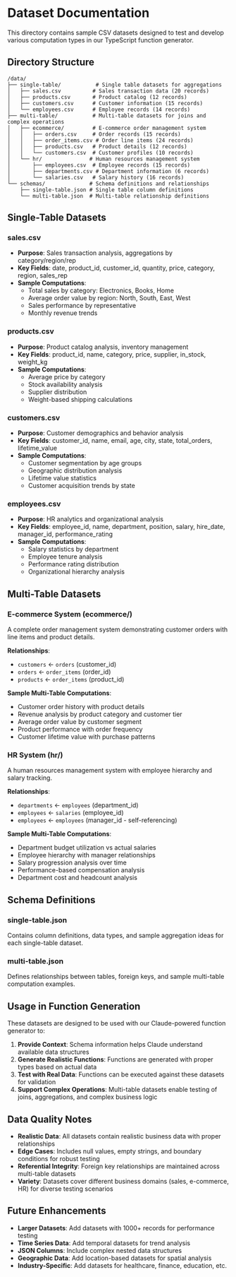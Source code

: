 # Dataset Documentation

This directory contains sample CSV datasets designed to test and develop various computation types in our TypeScript function generator.

## Directory Structure

```
/data/
├── single-table/           # Single table datasets for aggregations
│   ├── sales.csv          # Sales transaction data (20 records)
│   ├── products.csv       # Product catalog (12 records)
│   ├── customers.csv      # Customer information (15 records)
│   └── employees.csv      # Employee records (14 records)
├── multi-table/           # Multi-table datasets for joins and complex operations
│   ├── ecommerce/         # E-commerce order management system
│   │   ├── orders.csv     # Order records (15 records)
│   │   ├── order_items.csv # Order line items (24 records)
│   │   ├── products.csv   # Product details (12 records)
│   │   └── customers.csv  # Customer profiles (10 records)
│   └── hr/               # Human resources management system
│       ├── employees.csv  # Employee records (15 records)
│       ├── departments.csv # Department information (6 records)
│       └── salaries.csv   # Salary history (16 records)
└── schemas/              # Schema definitions and relationships
    ├── single-table.json # Single table column definitions
    └── multi-table.json  # Multi-table relationship definitions
```

## Single-Table Datasets

### sales.csv
- **Purpose**: Sales transaction analysis, aggregations by category/region/rep
- **Key Fields**: date, product_id, customer_id, quantity, price, category, region, sales_rep
- **Sample Computations**:
  - Total sales by category: Electronics, Books, Home
  - Average order value by region: North, South, East, West
  - Sales performance by representative
  - Monthly revenue trends

### products.csv
- **Purpose**: Product catalog analysis, inventory management
- **Key Fields**: product_id, name, category, price, supplier, in_stock, weight_kg
- **Sample Computations**:
  - Average price by category
  - Stock availability analysis
  - Supplier distribution
  - Weight-based shipping calculations

### customers.csv
- **Purpose**: Customer demographics and behavior analysis
- **Key Fields**: customer_id, name, email, age, city, state, total_orders, lifetime_value
- **Sample Computations**:
  - Customer segmentation by age groups
  - Geographic distribution analysis
  - Lifetime value statistics
  - Customer acquisition trends by state

### employees.csv
- **Purpose**: HR analytics and organizational analysis
- **Key Fields**: employee_id, name, department, position, salary, hire_date, manager_id, performance_rating
- **Sample Computations**:
  - Salary statistics by department
  - Employee tenure analysis
  - Performance rating distribution
  - Organizational hierarchy analysis

## Multi-Table Datasets

### E-commerce System (ecommerce/)
A complete order management system demonstrating customer orders with line items and product details.

**Relationships**:
- `customers` ← `orders` (customer_id)
- `orders` ← `order_items` (order_id)
- `products` ← `order_items` (product_id)

**Sample Multi-Table Computations**:
- Customer order history with product details
- Revenue analysis by product category and customer tier
- Average order value by customer segment
- Product performance with order frequency
- Customer lifetime value with purchase patterns

### HR System (hr/)
A human resources management system with employee hierarchy and salary tracking.

**Relationships**:
- `departments` ← `employees` (department_id)
- `employees` ← `salaries` (employee_id)
- `employees` ← `employees` (manager_id - self-referencing)

**Sample Multi-Table Computations**:
- Department budget utilization vs actual salaries
- Employee hierarchy with manager relationships
- Salary progression analysis over time
- Performance-based compensation analysis
- Department cost and headcount analysis

## Schema Definitions

### single-table.json
Contains column definitions, data types, and sample aggregation ideas for each single-table dataset.

### multi-table.json
Defines relationships between tables, foreign keys, and sample multi-table computation examples.

## Usage in Function Generation

These datasets are designed to be used with our Claude-powered function generator to:

1. **Provide Context**: Schema information helps Claude understand available data structures
2. **Generate Realistic Functions**: Functions are generated with proper types based on actual data
3. **Test with Real Data**: Functions can be executed against these datasets for validation
4. **Support Complex Operations**: Multi-table datasets enable testing of joins, aggregations, and complex business logic

## Data Quality Notes

- **Realistic Data**: All datasets contain realistic business data with proper relationships
- **Edge Cases**: Includes null values, empty strings, and boundary conditions for robust testing
- **Referential Integrity**: Foreign key relationships are maintained across multi-table datasets
- **Variety**: Datasets cover different business domains (sales, e-commerce, HR) for diverse testing scenarios

## Future Enhancements

- **Larger Datasets**: Add datasets with 1000+ records for performance testing
- **Time Series Data**: Add temporal datasets for trend analysis
- **JSON Columns**: Include complex nested data structures
- **Geographic Data**: Add location-based datasets for spatial analysis
- **Industry-Specific**: Add datasets for healthcare, finance, education, etc.